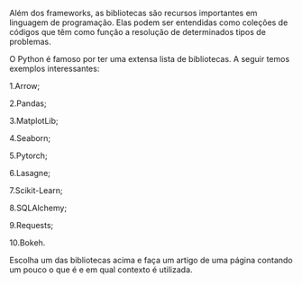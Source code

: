 Além dos frameworks, as bibliotecas são recursos importantes em linguagem de programação. Elas podem ser entendidas como coleções de códigos que têm como função a resolução de determinados tipos de problemas.

O Python é famoso por ter uma extensa lista de bibliotecas. A seguir temos exemplos interessantes:

1.Arrow;

2.Pandas;

3.MatplotLib;

4.Seaborn;

5.Pytorch;

6.Lasagne;

7.Scikit-Learn;

8.SQLAlchemy;

9.Requests;

10.Bokeh.

 

Escolha um das bibliotecas acima e faça um artigo de uma página contando um pouco o que é e em qual contexto é utilizada.